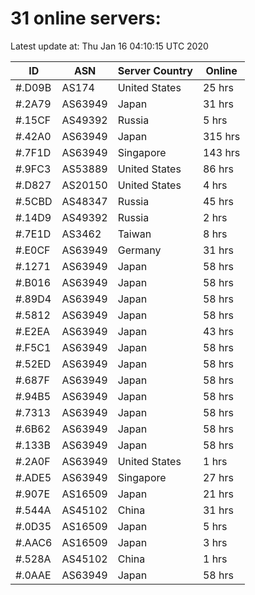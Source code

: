 # 31 online servers:

Latest update at: Thu Jan 16 04:10:15 UTC 2020

| ID | ASN | Server Country | Online |
| -- | --- | -------------- | ------ |
| #.D09B | AS174 | United States | 25 hrs |
| #.2A79 | AS63949 | Japan | 31 hrs |
| #.15CF | AS49392 | Russia | 5 hrs |
| #.42A0 | AS63949 | Japan | 315 hrs |
| #.7F1D | AS63949 | Singapore | 143 hrs |
| #.9FC3 | AS53889 | United States | 86 hrs |
| #.D827 | AS20150 | United States | 4 hrs |
| #.5CBD | AS48347 | Russia | 45 hrs |
| #.14D9 | AS49392 | Russia | 2 hrs |
| #.7E1D | AS3462 | Taiwan | 8 hrs |
| #.E0CF | AS63949 | Germany | 31 hrs |
| #.1271 | AS63949 | Japan | 58 hrs |
| #.B016 | AS63949 | Japan | 58 hrs |
| #.89D4 | AS63949 | Japan | 58 hrs |
| #.5812 | AS63949 | Japan | 58 hrs |
| #.E2EA | AS63949 | Japan | 43 hrs |
| #.F5C1 | AS63949 | Japan | 58 hrs |
| #.52ED | AS63949 | Japan | 58 hrs |
| #.687F | AS63949 | Japan | 58 hrs |
| #.94B5 | AS63949 | Japan | 58 hrs |
| #.7313 | AS63949 | Japan | 58 hrs |
| #.6B62 | AS63949 | Japan | 58 hrs |
| #.133B | AS63949 | Japan | 58 hrs |
| #.2A0F | AS63949 | United States | 1 hrs |
| #.ADE5 | AS63949 | Singapore | 27 hrs |
| #.907E | AS16509 | Japan | 21 hrs |
| #.544A | AS45102 | China | 31 hrs |
| #.0D35 | AS16509 | Japan | 5 hrs |
| #.AAC6 | AS16509 | Japan | 3 hrs |
| #.528A | AS45102 | China | 1 hrs |
| #.0AAE | AS63949 | Japan | 58 hrs |

